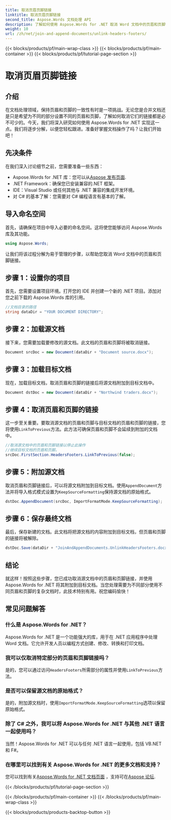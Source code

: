 ```yaml
---
title: 取消页眉页脚链接
linktitle: 取消页眉页脚链接
second_title: Aspose.Words 文档处理 API
description: 了解如何使用 Aspose.Words for .NET 取消 Word 文档中的页眉和页脚链接。按照我们详细的分步指南掌握文档操作。
weight: 10
url: /zh/net/join-and-append-documents/unlink-headers-footers/
---
```


{{< blocks/products/pf/main-wrap-class >}}
{{< blocks/products/pf/main-container >}}
{{< blocks/products/pf/tutorial-page-section >}}

# 取消页眉页脚链接

## 介绍

在文档处理领域，保持页眉和页脚的一致性有时是一项挑战。无论您是合并文档还是只是希望为不同的部分设置不同的页眉和页脚，了解如何取消它们的链接都是必不可少的。今天，我们将深入研究如何使用 Aspose.Words for .NET 实现这一点。我们将逐步分解，以便您轻松跟进。准备好掌握文档操作了吗？让我们开始吧！

## 先决条件

在我们深入讨论细节之前，您需要准备一些东西：

-  Aspose.Words for .NET 库：您可以从[Aspose 发布页面](https://releases.aspose.com/words/net/).
- .NET Framework：确保您已安装兼容的.NET 框架。
- IDE：Visual Studio 或任何其他与 .NET 兼容的集成开发环境。
- 对 C# 的基本了解：您需要对 C# 编程语言有基本的了解。

## 导入命名空间

首先，请确保在项目中导入必要的命名空间。这将使您能够访问 Aspose.Words 库及其功能。

```csharp
using Aspose.Words;
```

让我们将该过程分解为易于管理的步骤，以帮助您取消 Word 文档中的页眉和页脚链接。

## 步骤 1：设置你的项目

首先，您需要设置项目环境。打开您的 IDE 并创建一个新的 .NET 项目。添加对您之前下载的 Aspose.Words 库的引用。

```csharp
//文档目录的路径
string dataDir = "YOUR DOCUMENT DIRECTORY";
```

## 步骤 2：加载源文档

接下来，您需要加载要修改的源文档。此文档的页眉和页脚将被取消链接。

```csharp
Document srcDoc = new Document(dataDir + "Document source.docx");
```

## 步骤 3：加载目标文档

现在，加载目标文档，取消页眉和页脚的链接后将源文档附加到目标文档中。

```csharp
Document dstDoc = new Document(dataDir + "Northwind traders.docx");
```

## 步骤 4：取消页眉和页脚的链接

这一步至关重要。要取消源文档的页眉和页脚与目标文档的页眉和页脚的链接，您将使用`LinkToPrevious`方法。此方法可确保页眉和页脚不会延续到附加的文档中。

```csharp
//取消源文档中的页眉和页脚链接以停止此操作
//继续目标文档的页眉和页脚。
srcDoc.FirstSection.HeadersFooters.LinkToPrevious(false);
```

## 步骤 5：附加源文档

取消页眉和页脚链接后，可以将源文档附加到目标文档。使用`AppendDocument`方法并将导入格式模式设置为`KeepSourceFormatting`保持源文档的原始格式。

```csharp
dstDoc.AppendDocument(srcDoc, ImportFormatMode.KeepSourceFormatting);
```

## 步骤 6：保存最终文档

最后，保存新建的文档。此文档将把源文档的内容附加到目标文档，但页眉和页脚的链接将被解除。

```csharp
dstDoc.Save(dataDir + "JoinAndAppendDocuments.UnlinkHeadersFooters.docx");
```

## 结论

就这样！按照这些步骤，您已成功取消源文档中的页眉和页脚链接，并使用 Aspose.Words for .NET 将其附加到目标文档。当您处理需要为不同部分使用不同页眉和页脚的复杂文档时，此技术特别有用。祝您编码愉快！

## 常见问题解答

### 什么是 Aspose.Words for .NET？  
Aspose.Words for .NET 是一个功能强大的库，用于在 .NET 应用程序中处理 Word 文档。它允许开发人员以编程方式创建、修改、转换和打印文档。

### 我可以仅取消特定部分的页眉和页脚链接吗？  
是的，您可以通过访问`HeadersFooters`所需部分的属性并使用`LinkToPrevious`方法。

### 是否可以保留源文档的原始格式？  
是的，附加源文档时，使用`ImportFormatMode.KeepSourceFormatting`选项以保留原始格式。

### 除了 C# 之外，我可以将 Aspose.Words for .NET 与其他 .NET 语言一起使用吗？  
当然！Aspose.Words for .NET 可以与任何 .NET 语言一起使用，包括 VB.NET 和 F#。

### 在哪里可以找到有关 Aspose.Words for .NET 的更多文档和支持？  
您可以找到有关[Aspose.Words for .NET 文档页面](https://reference.aspose.com/words/net/) ，支持可在[Aspose 论坛](https://forum.aspose.com/c/words/8).

{{< /blocks/products/pf/tutorial-page-section >}}

{{< /blocks/products/pf/main-container >}}
{{< /blocks/products/pf/main-wrap-class >}}

{{< blocks/products/products-backtop-button >}}
